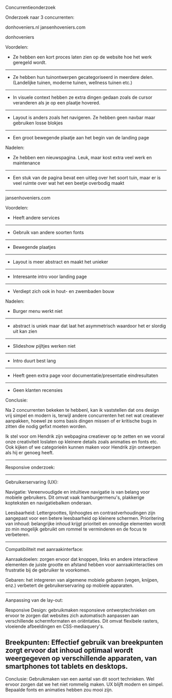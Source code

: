 Concurrentieonderzoek

Onderzoek naar 3 concurrenten:

donhoveniers.nl
jansenhoveniers.com

donhoveniers

Voordelen:

- Ze hebben een kort proces laten zien op de website hoe het werk geregeld wordt.
---
- Ze hebben hun tuinontwerpen gecategoriseerd in meerdere delen. (Landelijke tuinen, moderne tuinen, wellness tuinen etc.)
---
- In visuele context hebben ze extra dingen gedaan zoals de cursor veranderen als je op een plaatje hovered.
---
- Layout is anders zoals het navigeren. Ze hebben geen navbar maar gebruiken losse blokjes
---
- Een groot bewegende plaatje aan het begin van de landing page

Nadelen:
- Ze hebben een nieuwspagina. Leuk, maar kost extra veel werk en maintenance
---
- Een stuk van de pagina bevat een uitleg over het soort tuin, maar er is veel ruimte over wat het een beetje overbodig maakt
---



jansenhoveniers.com

Voordelen:

- Heeft andere services
---
- Gebruik van andere soorten fonts
---
- Bewegende plaatjes
---
- Layout is meer abstract en maakt het unieker
---
- Interesante intro voor landing page
---
- Verdiept zich ook in hout- en zwembaden bouw


Nadelen:

- Burger menu werkt niet
---
- abstract is uniek maar dat laat het asymmetrisch waardoor het er slordig uit kan zien
---
- Slideshow pijltjes werken niet
---
- Intro duurt best lang
---
- Heeft geen extra page voor documentatie/presentatie eindresultaten
---
- Geen klanten recensies



Conclusie:

Na 2 concurrenten bekeken te hebbenl, kan ik vaststellen dat ons design vrij simpel en modern is, terwijl andere concurrenten het net wat creatiever aanpakken, hoewel ze soms basis dingen missen of er kritische bugs in zitten die nodig gefixt moeten worden.


Ik stel voor om Hendrik zijn webpagina creatiever op te zetten en we vooral onze creativiteit loslaten op kleinere details zoals animaties en fonts etc. Ook kijken of we categorieën kunnen maken voor Hendrik zijn ontwerpen als hij er genoeg heeft.






-------------------------------------------------------------------------------------------------------------------------------------------------------------------------------------------------

Responsive onderzoek:

---

Gebruikerservaring (UX):

Navigatie: Vereenvoudigde en intuïtieve navigatie is van belang voor mobiele gebruikers. Dit omvat vaak hamburgermenu's, plakkerige kopteksten en navigatiebalken onderaan.


Leesbaarheid: Lettergroottes, lijnhoogtes en contrastverhoudingen zijn aangepast voor een betere leesbaarheid op kleinere schermen.
Prioritering van inhoud: belangrijke inhoud krijgt prioriteit en onnodige elementen wordt zo min mogelijk gebruikt om rommel te verminderen en de focus te verbeteren.

----------

Compatibiliteit met aanraakinterface:

Aanraakdoelen: zorgen ervoor dat knoppen, links en andere interactieve elementen de juiste grootte en afstand hebben voor aanraakinteracties om frustratie bij de gebruiker te voorkomen.


Gebaren: het integreren van algemene mobiele gebaren (vegen, knijpen, enz.) verbetert de gebruikerservaring op mobiele apparaten.

---------

Aanpassing van de lay-out:

Responsive Design: gebruikmaken responsieve ontwerptechnieken om ervoor te zorgen dat websites zich automatisch aanpassen aan verschillende schermformaten en oriëntaties. Dit omvat flexibele rasters, vloeiende afbeeldingen en CSS-mediaquery's.


Breekpunten: Effectief gebruik van breekpunten zorgt ervoor dat inhoud optimaal wordt weergegeven op verschillende apparaten, van smartphones tot tablets en desktops.
---

Conclusie:
Gebruikmaken van een aantal van dit soort technieken. Wel ervoor zorgen dat we het niet rommelig maken. UX blijft modern en simpel. Bepaalde fonts en animaties hebben zou mooi zijn.



